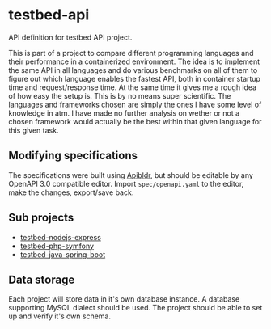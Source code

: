 # testbed-api
API definition for testbed API project.

This is part of a project to compare different programming languages and their performance in a containerized environment. The idea is to implement the same API in all languages and do various benchmarks on all of them to figure out which language enables the fastest API, both in container startup time and request/response time. At the same time it gives me a rough idea of how easy the setup is. This is by no means super scientific. The languages and frameworks chosen are simply the ones I have some level of knowledge in atm. I have made no further analysis on wether or not a chosen framework would actually be the best within that given language for this given task.

## Modifying specifications

The specifications were built using [Apibldr](https://www.apibldr.com/), but should be editable by any OpenAPI 3.0 compatible editor. Import ```spec/openapi.yaml``` to the editor, make the changes, export/save back.

## Sub projects

* [testbed-nodejs-express](https://github.com/jenswegar/testbed-nodejs-express)
* [testbed-php-symfony](https://github.com/jenswegar/testbed-php-symfony)
* [testbed-java-spring-boot](https://github.com/jenswegar/testbed-java-spring-boot)


## Data storage

Each project will store data in it's own database instance. A database supporting MySQL dialect should be used. The project should be able to set up and verify it's own schema.


